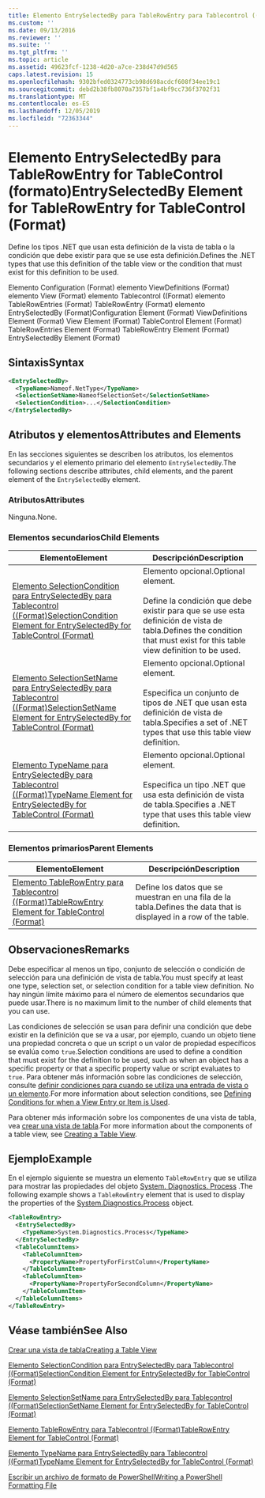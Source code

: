 ```yaml
---
title: Elemento EntrySelectedBy para TableRowEntry para Tablecontrol ((Format) | Microsoft Docs
ms.custom: ''
ms.date: 09/13/2016
ms.reviewer: ''
ms.suite: ''
ms.tgt_pltfrm: ''
ms.topic: article
ms.assetid: 49623fcf-1238-4d20-a7ce-238d47d9d565
caps.latest.revision: 15
ms.openlocfilehash: 9302bfed0324773cb98d698acdcf608f34ee19c1
ms.sourcegitcommit: debd2b38fb8070a7357bf1a4bf9cc736f3702f31
ms.translationtype: MT
ms.contentlocale: es-ES
ms.lasthandoff: 12/05/2019
ms.locfileid: "72363344"
---
```

# <a name="entryselectedby-element-for-tablerowentry--for-tablecontrol-format"></a><span data-ttu-id="1ac70-102">Elemento EntrySelectedBy para TableRowEntry for TableControl (formato)</span><span class="sxs-lookup"><span data-stu-id="1ac70-102">EntrySelectedBy Element for TableRowEntry  for TableControl (Format)</span></span>

<span data-ttu-id="1ac70-103">Define los tipos .NET que usan esta definición de la vista de tabla o la condición que debe existir para que se use esta definición.</span><span class="sxs-lookup"><span data-stu-id="1ac70-103">Defines the .NET types that use this definition of the table view or the condition that must exist for this definition to be used.</span></span>

<span data-ttu-id="1ac70-104">Elemento Configuration (Format) elemento ViewDefinitions (Format) elemento View (Format) elemento Tablecontrol ((Format) elemento TableRowEntries (Format) TableRowEntry (Format) elemento EntrySelectedBy (Format)</span><span class="sxs-lookup"><span data-stu-id="1ac70-104">Configuration Element (Format) ViewDefinitions Element (Format) View Element (Format) TableControl Element (Format) TableRowEntries Element (Format) TableRowEntry Element (Format) EntrySelectedBy Element (Format)</span></span>

## <a name="syntax"></a><span data-ttu-id="1ac70-105">Sintaxis</span><span class="sxs-lookup"><span data-stu-id="1ac70-105">Syntax</span></span>

```xml
<EntrySelectedBy>
  <TypeName>Nameof.NetType</TypeName>
  <SelectionSetName>NameofSelectionSet</SelectionSetName>
  <SelectionCondition>...</SelectionCondition>
</EntrySelectedBy>
```

## <a name="attributes-and-elements"></a><span data-ttu-id="1ac70-106">Atributos y elementos</span><span class="sxs-lookup"><span data-stu-id="1ac70-106">Attributes and Elements</span></span>

<span data-ttu-id="1ac70-107">En las secciones siguientes se describen los atributos, los elementos secundarios y el elemento primario del elemento `EntrySelectedBy`.</span><span class="sxs-lookup"><span data-stu-id="1ac70-107">The following sections describe attributes, child elements, and the parent element of the `EntrySelectedBy` element.</span></span>

### <a name="attributes"></a><span data-ttu-id="1ac70-108">Atributos</span><span class="sxs-lookup"><span data-stu-id="1ac70-108">Attributes</span></span>

<span data-ttu-id="1ac70-109">Ninguna.</span><span class="sxs-lookup"><span data-stu-id="1ac70-109">None.</span></span>

### <a name="child-elements"></a><span data-ttu-id="1ac70-110">Elementos secundarios</span><span class="sxs-lookup"><span data-stu-id="1ac70-110">Child Elements</span></span>

|<span data-ttu-id="1ac70-111">Elemento</span><span class="sxs-lookup"><span data-stu-id="1ac70-111">Element</span></span>|<span data-ttu-id="1ac70-112">Descripción</span><span class="sxs-lookup"><span data-stu-id="1ac70-112">Description</span></span>|
|-------------|-----------------|
|[<span data-ttu-id="1ac70-113">Elemento SelectionCondition para EntrySelectedBy para Tablecontrol ((Format)</span><span class="sxs-lookup"><span data-stu-id="1ac70-113">SelectionCondition Element for EntrySelectedBy for TableControl (Format)</span></span>](./selectioncondition-element-for-entryselectedby-for-tablecontrol-format.md)|<span data-ttu-id="1ac70-114">Elemento opcional.</span><span class="sxs-lookup"><span data-stu-id="1ac70-114">Optional element.</span></span><br /><br /> <span data-ttu-id="1ac70-115">Define la condición que debe existir para que se use esta definición de vista de tabla.</span><span class="sxs-lookup"><span data-stu-id="1ac70-115">Defines the condition that must exist for this table view definition to be used.</span></span>|
|[<span data-ttu-id="1ac70-116">Elemento SelectionSetName para EntrySelectedBy para Tablecontrol ((Format)</span><span class="sxs-lookup"><span data-stu-id="1ac70-116">SelectionSetName Element for EntrySelectedBy for TableControl (Format)</span></span>](./selectionsetname-element-for-entryselectedby-for-tablecontrol-format.md)|<span data-ttu-id="1ac70-117">Elemento opcional.</span><span class="sxs-lookup"><span data-stu-id="1ac70-117">Optional element.</span></span><br /><br /> <span data-ttu-id="1ac70-118">Especifica un conjunto de tipos de .NET que usan esta definición de vista de tabla.</span><span class="sxs-lookup"><span data-stu-id="1ac70-118">Specifies a set of .NET types that use this table view definition.</span></span>|
|[<span data-ttu-id="1ac70-119">Elemento TypeName para EntrySelectedBy para Tablecontrol ((Format)</span><span class="sxs-lookup"><span data-stu-id="1ac70-119">TypeName Element for EntrySelectedBy for TableControl (Format)</span></span>](./typename-element-for-entryselectedby-for-tablecontrol-format.md)|<span data-ttu-id="1ac70-120">Elemento opcional.</span><span class="sxs-lookup"><span data-stu-id="1ac70-120">Optional element.</span></span><br /><br /> <span data-ttu-id="1ac70-121">Especifica un tipo .NET que usa esta definición de vista de tabla.</span><span class="sxs-lookup"><span data-stu-id="1ac70-121">Specifies a .NET type that uses this table view definition.</span></span>|

### <a name="parent-elements"></a><span data-ttu-id="1ac70-122">Elementos primarios</span><span class="sxs-lookup"><span data-stu-id="1ac70-122">Parent Elements</span></span>

|<span data-ttu-id="1ac70-123">Elemento</span><span class="sxs-lookup"><span data-stu-id="1ac70-123">Element</span></span>|<span data-ttu-id="1ac70-124">Descripción</span><span class="sxs-lookup"><span data-stu-id="1ac70-124">Description</span></span>|
|-------------|-----------------|
|[<span data-ttu-id="1ac70-125">Elemento TableRowEntry para Tablecontrol ((Format)</span><span class="sxs-lookup"><span data-stu-id="1ac70-125">TableRowEntry Element for TableControl (Format)</span></span>](./tablerowentry-element-for-tablerowentries-for-tablecontrol-format.md)|<span data-ttu-id="1ac70-126">Define los datos que se muestran en una fila de la tabla.</span><span class="sxs-lookup"><span data-stu-id="1ac70-126">Defines the data that is displayed in a row of the table.</span></span>|

## <a name="remarks"></a><span data-ttu-id="1ac70-127">Observaciones</span><span class="sxs-lookup"><span data-stu-id="1ac70-127">Remarks</span></span>

<span data-ttu-id="1ac70-128">Debe especificar al menos un tipo, conjunto de selección o condición de selección para una definición de vista de tabla.</span><span class="sxs-lookup"><span data-stu-id="1ac70-128">You must specify at least one type, selection set, or selection condition for a table view definition.</span></span> <span data-ttu-id="1ac70-129">No hay ningún límite máximo para el número de elementos secundarios que puede usar.</span><span class="sxs-lookup"><span data-stu-id="1ac70-129">There is no maximum limit to the number of child elements that you can use.</span></span>

<span data-ttu-id="1ac70-130">Las condiciones de selección se usan para definir una condición que debe existir en la definición que se va a usar, por ejemplo, cuando un objeto tiene una propiedad concreta o que un script o un valor de propiedad específicos se evalúa como `true`.</span><span class="sxs-lookup"><span data-stu-id="1ac70-130">Selection conditions are used to define a condition that must exist for the definition to be used, such as when an object has a specific property or that a specific property value or script evaluates to `true`.</span></span> <span data-ttu-id="1ac70-131">Para obtener más información sobre las condiciones de selección, consulte [definir condiciones para cuando se utiliza una entrada de vista o un elemento](./defining-conditions-for-displaying-data.md).</span><span class="sxs-lookup"><span data-stu-id="1ac70-131">For more information about selection conditions, see [Defining Conditions for when a View Entry or Item is Used](./defining-conditions-for-displaying-data.md).</span></span>

<span data-ttu-id="1ac70-132">Para obtener más información sobre los componentes de una vista de tabla, vea [crear una vista de tabla](./creating-a-table-view.md).</span><span class="sxs-lookup"><span data-stu-id="1ac70-132">For more information about the components of a table view, see [Creating a Table View](./creating-a-table-view.md).</span></span>

## <a name="example"></a><span data-ttu-id="1ac70-133">Ejemplo</span><span class="sxs-lookup"><span data-stu-id="1ac70-133">Example</span></span>

<span data-ttu-id="1ac70-134">En el ejemplo siguiente se muestra un elemento `TableRowEntry` que se utiliza para mostrar las propiedades del objeto [System. Diagnostics. Process](/dotnet/api/System.Diagnostics.Process) .</span><span class="sxs-lookup"><span data-stu-id="1ac70-134">The following example shows a `TableRowEntry` element that is used to display the properties of the [System.Diagnostics.Process](/dotnet/api/System.Diagnostics.Process) object.</span></span>

```xml
<TableRowEntry>
  <EntrySelectedBy>
    <TypeName>System.Diagnostics.Process</TypeName>
  </EntrySelectedBy>
  <TableColumnItems>
    <TableColumnItem>
      <PropertyName>PropertyForFirstColumn</PropertyName>
    </TableColumnItem>
    <TableColumnItem>
      <PropertyName>PropertyForSecondColumn</PropertyName>
    </TableColumnItem>
  </TableColumnItems>
</TableRowEntry>
```

## <a name="see-also"></a><span data-ttu-id="1ac70-135">Véase también</span><span class="sxs-lookup"><span data-stu-id="1ac70-135">See Also</span></span>

[<span data-ttu-id="1ac70-136">Crear una vista de tabla</span><span class="sxs-lookup"><span data-stu-id="1ac70-136">Creating a Table View</span></span>](./creating-a-table-view.md)

[<span data-ttu-id="1ac70-137">Elemento SelectionCondition para EntrySelectedBy para Tablecontrol ((Format)</span><span class="sxs-lookup"><span data-stu-id="1ac70-137">SelectionCondition Element for EntrySelectedBy for TableControl (Format)</span></span>](./selectioncondition-element-for-entryselectedby-for-tablecontrol-format.md)

[<span data-ttu-id="1ac70-138">Elemento SelectionSetName para EntrySelectedBy para Tablecontrol ((Format)</span><span class="sxs-lookup"><span data-stu-id="1ac70-138">SelectionSetName Element for EntrySelectedBy for TableControl (Format)</span></span>](./selectionsetname-element-for-entryselectedby-for-tablecontrol-format.md)

[<span data-ttu-id="1ac70-139">Elemento TableRowEntry para Tablecontrol ((Format)</span><span class="sxs-lookup"><span data-stu-id="1ac70-139">TableRowEntry Element for TableControl (Format)</span></span>](./tablerowentry-element-for-tablerowentries-for-tablecontrol-format.md)

[<span data-ttu-id="1ac70-140">Elemento TypeName para EntrySelectedBy para Tablecontrol ((Format)</span><span class="sxs-lookup"><span data-stu-id="1ac70-140">TypeName Element for EntrySelectedBy for TableControl (Format)</span></span>](./typename-element-for-entryselectedby-for-tablecontrol-format.md)

[<span data-ttu-id="1ac70-141">Escribir un archivo de formato de PowerShell</span><span class="sxs-lookup"><span data-stu-id="1ac70-141">Writing a PowerShell Formatting File</span></span>](./writing-a-powershell-formatting-file.md)
